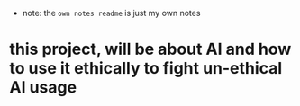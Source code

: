 - note: the `own notes readme` is just my own notes

# this project, will be about AI and how to use it ethically to fight un-ethical AI usage 
